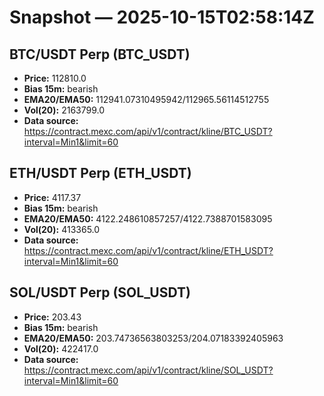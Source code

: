 # Snapshot — 2025-10-15T02:58:14Z

## BTC/USDT Perp (BTC_USDT)
- **Price:** 112810.0
- **Bias 15m:** bearish
- **EMA20/EMA50:** 112941.07310495942/112965.56114512755
- **Vol(20):** 2163799.0
- **Data source:** https://contract.mexc.com/api/v1/contract/kline/BTC_USDT?interval=Min1&limit=60

## ETH/USDT Perp (ETH_USDT)
- **Price:** 4117.37
- **Bias 15m:** bearish
- **EMA20/EMA50:** 4122.248610857257/4122.7388701583095
- **Vol(20):** 413365.0
- **Data source:** https://contract.mexc.com/api/v1/contract/kline/ETH_USDT?interval=Min1&limit=60

## SOL/USDT Perp (SOL_USDT)
- **Price:** 203.43
- **Bias 15m:** bearish
- **EMA20/EMA50:** 203.74736563803253/204.07183392405963
- **Vol(20):** 422417.0
- **Data source:** https://contract.mexc.com/api/v1/contract/kline/SOL_USDT?interval=Min1&limit=60
